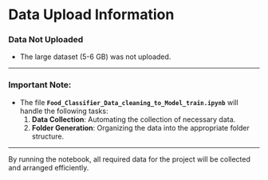 # Data Upload Information

### Data Not Uploaded
- The large dataset (5-6 GB) was not uploaded.

---

### Important Note:
- The file **`Food_Classifier_Data_cleaning_to_Model_train.ipynb`** will handle the following tasks:
  1. **Data Collection**: Automating the collection of necessary data.
  2. **Folder Generation**: Organizing the data into the appropriate folder structure.

---

By running the notebook, all required data for the project will be collected and arranged efficiently.
